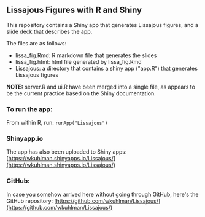 ## Lissajous Figures with R and Shiny
This repository contains a Shiny app that generates Lissajous figures, and a slide deck that describes the app.

The files are as follows:

-  lissa_fig.Rmd: R markdown file that generates the slides
-  lissa_fig.html: html file generated by lissa_fig.Rmd
-  Lissajous: a directory that contains a shiny app ("app.R") that generates Lissajous figures

**NOTE:** server.R and ui.R have been merged into a single file, as appears to be the current practice based on the Shiny documentation.

### To run the app:
From within R, run: `runApp("Lissajous")`

### Shinyapp.io
The app has also been uploaded to Shiny apps: 
[https://wkuhlman.shinyapps.io/Lissajous/](https://wkuhlman.shinyapps.io/Lissajous/)

### GitHub:
In case you somehow arrived here without going through GitHub, here's the GitHub repository:
[https://github.com/wkuhlman/Lissajous/](https://github.com/wkuhlman/Lissajous/)
